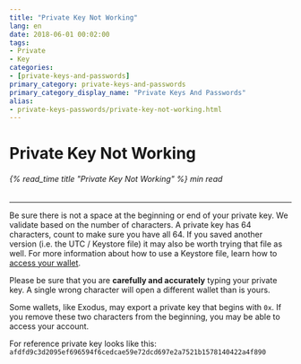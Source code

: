 ```yaml
---
title: "Private Key Not Working"
lang: en
date: 2018-06-01 00:02:00
tags:
- Private
- Key
categories:
- [private-keys-and-passwords]
primary_category: private-keys-and-passwords
primary_category_display_name: "Private Keys And Passwords"
alias:
- private-keys-passwords/private-key-not-working.html
---
```


# __Private Key Not Working__
###### {% read_time title "Private Key Not Working" %} min read
***

Be sure there is not a space at the beginning or end of your private key. We validate based on the number of characters. A private key has 64 characters, count to make sure you have all 64. If you saved another version (i.e. the UTC / Keystore file) it may also be worth trying that file as well. For more information about how to use a Keystore file, learn how to [access your wallet][accessMEW].

Please be sure that you are **carefully and accurately** typing your private key. A single wrong character will open a different wallet than is yours.

Some wallets, like Exodus, may export a private key that begins with `0x`. If you remove these two characters from the beginning, you may be able to access your account.

For reference private key looks like this:
`afdfd9c3d2095ef696594f6cedcae59e72dcd697e2a7521b1578140422a4f890`

[accessMEW]: /en/getting-started/how-to-access-your-wallet/